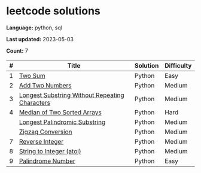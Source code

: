 # leetcode solutions

**Language:** python, sql

**Last updated:** 2023-05-03

**Count:** 7

| #   | Title | Solution | Difficulty |
|-----| ----- |----------| ---------- |
| 1   | [Two Sum](https://leetcode.com/problems/two-sum/) | Python   | Easy |
| 2   | [Add Two Numbers](https://leetcode.com/problems/add-two-numbers/) | Python   | Medium |
| 3   | [Longest Substring Without Repeating Characters](https://leetcode.com/problems/longest-substring-without-repeating-characters/) | Python   | Medium |
| 4   | [Median of Two Sorted Arrays](https://leetcode.com/problems/median-of-two-sorted-arrays/) | Python   | Hard |
|     | [Longest Palindromic Substring](https://leetcode.com/problems/longest-palindromic-substring/) | Python   | Medium |
|     | [Zigzag Conversion](https://leetcode.com/problems/zigzag-conversion/) | Python   | Medium |
| 7   | [Reverse Integer](https://leetcode.com/problems/reverse-integer/) | Python   | Medium |
| 8   | [String to Integer (atoi)](https://leetcode.com/problems/string-to-integer-atoi/) | Python   | Medium |
| 9   | [Palindrome Number](https://leetcode.com/problems/palindrome-number/) | Python   | Easy |
